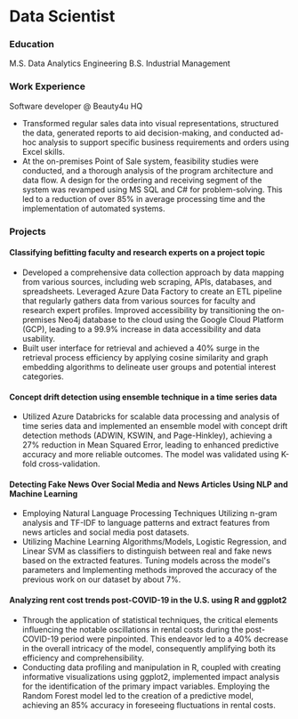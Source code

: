 # Data Scientist

### Education
M.S. Data Analytics Engineering
B.S. Industrial Management

### Work Experience
Software developer @ Beauty4u HQ
- Transformed regular sales data into visual representations, structured the data, generated reports to aid decision-making, and conducted ad-hoc analysis to support specific business requirements and orders using Excel skills.
- At the on-premises Point of Sale system, feasibility studies were conducted, and a thorough analysis of the program architecture and data flow. A design for the ordering and receiving segment of the system was revamped using MS SQL and C# for problem-solving. This led to a reduction of over 85% in average processing time and the implementation of automated systems.

### Projects
#### Classifying befitting faculty and research experts on a project topic
- Developed a comprehensive data collection approach by data mapping from various sources, including web scraping, APIs, databases, and spreadsheets. Leveraged Azure Data Factory to create an ETL pipeline that regularly gathers data from various sources for faculty and research expert profiles. Improved accessibility by transitioning the on-premises Neo4j database to the cloud using the Google Cloud Platform (GCP), leading to a 99.9% increase in data accessibility and data usability.
- Built user interface for retrieval and achieved a 40% surge in the retrieval process efficiency by applying cosine similarity and graph embedding algorithms to delineate user groups and potential interest categories.
  
#### Concept drift detection using ensemble technique in a time series data	
-	Utilized Azure Databricks for scalable data processing and analysis of time series data and implemented an ensemble model with concept drift detection methods (ADWIN, KSWIN, and Page-Hinkley), achieving a 27% reduction in Mean Squared Error, leading to enhanced predictive accuracy and more reliable outcomes. The model was validated using K-fold cross-validation.

#### Detecting Fake News Over Social Media and News Articles Using NLP and Machine Learning
-	Employing Natural Language Processing Techniques Utilizing n-gram analysis and TF-IDF to language patterns and extract features from news articles and social media post datasets.
-	Utilizing Machine Learning Algorithms/Models, Logistic Regression, and Linear SVM as classifiers to distinguish between real and fake news based on the extracted features. Tuning models across the model's parameters and Implementing methods improved the accuracy of the previous work on our dataset by about 7%.

#### Analyzing rent cost trends post-COVID-19 in the U.S. using R and ggplot2	
-	Through the application of statistical techniques, the critical elements influencing the notable oscillations in rental costs during the post-COVID-19 period were pinpointed. This endeavor led to a 40% decrease in the overall intricacy of the model, consequently amplifying both its efficiency and comprehensibility.
-	Conducting data profiling and manipulation in R, coupled with creating informative visualizations using ggplot2, implemented impact analysis for the identification of the primary impact variables. Employing the Random Forest model led to the creation of a predictive model, achieving an 85% accuracy in foreseeing fluctuations in rental costs.

